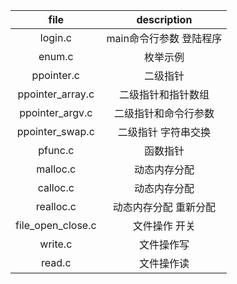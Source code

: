 | file | description |  
| :----: | :----: |  
| login.c | main命令行参数 登陆程序 |  
| enum.c | 枚举示例 |  
| ppointer.c | 二级指针 |  
| ppointer_array.c | 二级指针和指针数组 |  
| ppointer_argv.c | 二级指针和命令行参数 |  
| ppointer_swap.c | 二级指针 字符串交换 |  
| pfunc.c | 函数指针 |  
| malloc.c | 动态内存分配 |  
| calloc.c | 动态内存分配 |  
| realloc.c | 动态内存分配 重新分配 |  
| file_open_close.c | 文件操作 开关 |  
| write.c | 文件操作写 |  
| read.c | 文件操作读 |  
